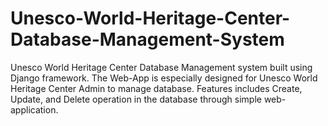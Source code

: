 # Unesco-World-Heritage-Center-Database-Management-System

Unesco World Heritage Center Database Management system built using Django framework. The Web-App is especially designed for Unesco World Heritage Center Admin to manage database. Features includes Create, Update, and Delete operation in the database through simple web-application.
